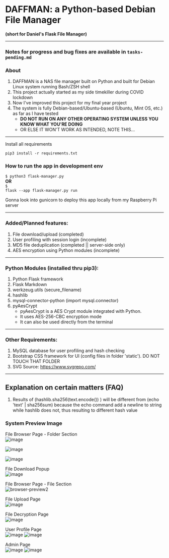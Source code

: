# DAFFMAN: a Python-based Debian File Manager

<b>(short for Daniel's Flask File Manager)</b>

---

### Notes for progress and bug fixes are available in ```tasks-pending.md```

### About

1. DAFFMAN is a NAS file manager built on Python and built for Debian Linux system running Bash/ZSH shell
2. This project actually started as my side timekiller during COVID lockdown
3. Now I've improved this project for my final year project
4. The system is fully Debian-based/Ubuntu-based (Ubuntu, Mint OS, etc.) as far as I have tested<b>
    - DO NOT RUN ON ANY OTHER OPERATING SYSTEM UNLESS YOU KNOW WHAT YOU'RE DOING</b>
    - OR ELSE IT WON'T WORK AS INTENDED, NOTE THIS...

---

Install all requirements

```pip3 install -r requirements.txt```


### How to run the app in development env
<code>$ python3 flask-manager.py</code><br>
<b>OR</b><br>
<code>$ flask --app flask-manager.py run</code>

Gonna look into gunicorn to deploy this app locally from my Raspberry Pi server

---

### Added/Planned features:

1. File download/upload (completed)
2. User profiling with session login (incomplete)
3. MD5 file deduplication  (completed || server-side only)
4. AES encryption using Python modules (incomplete)

---

### Python Modules (installed thru pip3):

1. Python Flask framework
2. Flask Markdown
3. werkzeug.utils (secure_filename)
4. hashlib
5. mysql-connector-python (import mysql.connector)
6. pyAesCrypt
    - pyAesCrypt is a AES Crypt module integrated with Python.<br>
    - It uses AES-256-CBC encryption mode<br>
    - It can also be used directly from the terminal<br>

---

### Other Requirements:

1. MySQL database for user profiling and hash checking
2. Bootstrap CSS framework for UI (config files in folder 'static'). DO NOT TOUCH THAT FOLDER
3. SVG Source: https://www.svgrepo.com/

---

## Explanation on certain matters (FAQ)

1. Results of (hashlib.sha256(text.encode()) ) will be different from (echo 'text' | sha256sum) because the echo command add a newline to string while hashlib does not, thus resulting to different hash value

### System Preview Image

File Browser Page - Folder Section<br>
![image](https://github.com/dandeviant/Daffman-NAS-System/assets/68473358/7fa32cd2-a815-4087-8823-4fb316158aa8)

![image](https://github.com/dandeviant/Daffman-NAS-System/assets/68473358/a738d840-174b-4d9f-b451-f15f83977de9)

![image](https://github.com/dandeviant/Daffman-NAS-System/assets/68473358/5e542ce9-f59a-4ce9-9e1c-87eea50f44d9)


File Download Popup<br>
![image](https://github.com/dandeviant/Daffman-NAS-System/assets/68473358/5b2f9eae-4257-4e42-892a-dc2892be33bb)


File Browser Page - File Section<br>
![browser-preview2](https://user-images.githubusercontent.com/68473358/209222849-b7df5633-e66b-4147-8257-9832d63d6e67.png)
<br>

File Upload Page<br>
![image](https://github.com/dandeviant/Daffman-NAS-System/assets/68473358/4b63163f-1ffe-4af0-a9ac-c6af8b548072)
<br>

File Decryption Page<br>
![image](https://github.com/dandeviant/Daffman-NAS-System/assets/68473358/fcd05b74-2a3f-479a-ba41-3ded46d983bb)
<br>

User Profile Page<br>
![image](https://github.com/dandeviant/Daffman-NAS-System/assets/68473358/cd732225-4386-4533-87a8-4db1b1c8b772)
![image](https://github.com/dandeviant/Daffman-NAS-System/assets/68473358/48b45c01-f9e7-4a32-a10a-daa742cc67de)
<br>

Admin Page<br>
![image](https://github.com/dandeviant/Daffman-NAS-System/assets/68473358/726c54da-2c88-4404-b959-cbf80e56d1c0)
![image](https://github.com/dandeviant/Daffman-NAS-System/assets/68473358/e59dcc1f-f16f-4b95-806c-2e3920d9086e)




